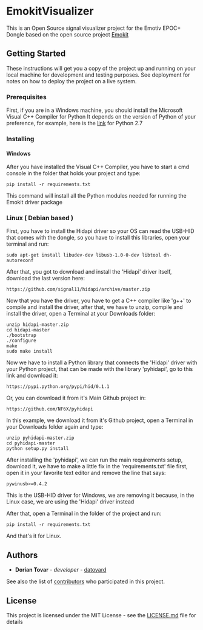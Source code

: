 # EmokitVisualizer

This is an Open Source signal visualizer project for the Emotiv EPOC+ Dongle based on the open source project [Emokit](https://github.com/openyou/emokit)

## Getting Started

These instructions will get you a copy of the project up and running on your local machine for development and testing purposes. See deployment for notes on how to deploy the project on a live system.

### Prerequisites

First, if you are in a Windows machine, you should install the Microsoft Visual C++ Compiler for Python
It depends on the version of Python of your preference, for example, here is the [link](https://www.microsoft.com/en-us/download/details.aspx?id=44266) for Python 2.7


### Installing

#### Windows

After you have installed the Visual C++ Compiler, you have to start a cmd console in the folder that holds your project and type:

```
pip install -r requirements.txt
```

This command will install all the Python modules needed for running the Emokit driver package

### Linux ( Debian based )

First, you have to install the Hidapi driver so your OS can read the USB-HID that comes with the dongle, so you have to install this libraries, open your terminal and run:

```
sudo apt-get install libudev-dev libusb-1.0-0-dev libtool dh-autoreconf
```

After that, you got to download and install the 'Hidapi' driver itself, download the last version here:

```
https://github.com/signal11/hidapi/archive/master.zip
```

Now that you have the driver, you have to get a C++ compiler like 'g++' to compile and install the driver, after that, we have to unzip, compile and install the driver, open a Terminal at your Downloads folder:

```
unzip hidapi-master.zip
cd hidapi-master
./bootstrap
./configure
make
sudo make install
```

Now we have to install a Python library that connects the 'Hidapi' driver with your Python project, that can be made with the library 'pyhidapi', go to this link and download it:

```
https://pypi.python.org/pypi/hid/0.1.1
```

Or, you can download it from it's Main Github project in:

```
https://github.com/NF6X/pyhidapi
```

In this example, we download it from it's Github project, open a Terminal in your Downloads folder again and type:

```
unzip pyhidapi-master.zip
cd pyhidapi-master
python setup.py install
```

After installing the 'pyhidapi', we can run the main requirements setup, download it, we have to make a little fix in the 'requirements.txt' file first, open it in your favorite text editor and remove the line that says:

```
pywinusb>=0.4.2
```

This is the USB-HID driver for Windows, we are removing it because, in the Linux case, we are using the 'Hidapi' driver instead

After that, open a Terminal in the folder of the project and run:

```
pip install -r requirements.txt
```

And that's it for Linux.

## Authors

* **Dorian Tovar** - *developer* - [datovard](https://github.com/datovard)

See also the list of [contributors](https://github.com/orgs/EmokitAlife/people) who participated in this project.

## License

This project is licensed under the MIT License - see the [LICENSE.md](LICENSE.md) file for details
